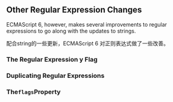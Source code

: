 ## Other Regular Expression Changes

ECMAScript 6, however, makes several improvements to regular expressions to go along with the updates to strings.

配合string的一些更新，ECMAScript 6 对正则表达式做了一些改善。

### The Regular Expression y Flag

### Duplicating Regular Expressions

### The`flags`Property



